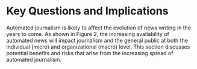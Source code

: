 Key Questions and Implications
 ==============================
 
 Automated journalism is likely to affect the evolution of news writing in the years to come. As shown in Figure 2, the increasing availability of automated news will impact journalism and the general public at both the individual (micro) and organizational (macro) level. This section discusses potential benefits and risks that arise from the increasing spread of automated journalism. 

